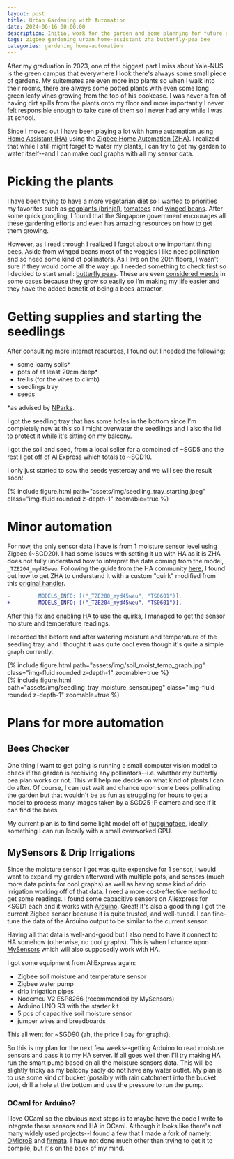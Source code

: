 ```yaml
---
layout: post
title: Urban Gardening with Automation
date: 2024-06-16 00:00:00
description: Initial work for the garden and some planning for future automation
tags: zigbee gardening urban home-assistant zha butterfly-pea bee
categories: gardening home-automation
---
```


After my graduation in 2023, one of the biggest part I miss about Yale-NUS is the green campus that everywhere I look there's always some small piece of gardens.  My suitemates are even more into plants so when I walk into their rooms, there are always some potted plants with even some long green leafy vines growing from the top of his bookcase.  I was never a fan of having dirt spills from the plants onto my floor and more importantly I never felt responsible enough to take care of them so I never had any while I was at school.  

Since I moved out I have been playing a lot with home automation using [Home Assistant (HA)](https://www.home-assistant.io/) using the [Zigbee Home Automation (ZHA)](https://www.home-assistant.io/integrations/zha/).  I realized that while I still might forget to water my plants, I can try to get my garden to water itself--and I can make cool graphs with all my sensor data.  

# Picking the plants
I have been trying to have a more vegetarian diet so I wanted to priorities my favorites such as [eggplants (brinjal)](https://gardeningsg.nparks.gov.sg/page-index/edible-plants/brinjal/), [tomatoes](https://gardeningsg.nparks.gov.sg/page-index/edible-plants/tomato/) and [winged beans](https://gardeningsg.nparks.gov.sg/page-index/edible-plants/winged-bean/).  After some quick googling, I found that the Singapore government encourages all these gardening efforts and even has amazing resources on how to get them growing.  

However, as I read through I realized I forgot about one important thing: bees.  Aside from winged beans most of the veggies I like need pollination and so need some kind of pollinators.  As I live on the 20th floors, I wasn't sure if they would come all the way up.  I needed something to check first so I decided to start small: [butterfly peas](https://gardeningsg.nparks.gov.sg/page-index/edible-plants/butterfly-pea/).  These are even [considered weeds](https://gardeningsg.nparks.gov.sg/page-index/edible-plants/butterfly-pea/) in some cases because they grow so easily so I'm making my life easier and they have the added benefit of being a bees-attractor.  

# Getting supplies and starting the seedlings
After consulting more internet resources, I found out I needed the following:  
* some loamy soils\*  
* pots of at least 20cm deep\*  
* trellis (for the vines to climb)  
* seedlings tray  
* seeds  

\*as advised by [NParks](https://gardeningsg.nparks.gov.sg/page-index/edible-plants/butterfly-pea/).  

I got the seedling tray that has some holes in the bottom since I'm completely new at this so I might overwater the seedlings and I also the lid to protect it while it's sitting on my balcony.  

I got the soil and seed, from a local seller for a combined of ~SGD5 and the rest I got off of AliExpress which totals to ~SGD10.  

I only just started to sow the seeds yesterday and we will see the result soon!  
<div class="l-body">
	{% include figure.html path="assets/img/seedling_tray_starting.jpeg" class="img-fluid rounded z-depth-1" zoomable=true %}
</div>

# Minor automation
For now, the only sensor data I have is from 1 moisture sensor level using Zigbee (~SGD20).  I had some issues with setting it up with HA as it is ZHA does not fully understand how to interpret the data coming from the model, `_TZE204_myd45weu`.  Following the guide from the HA community [here](https://community.home-assistant.io/t/ts0601-tze200-ga1maeof-soil-moisture-sensor-and-zha/590913), I found out how to get ZHA to understand it with a custom "quirk" modified from this [original handler](https://github.com/zigpy/zha-device-handlers/blob/92c9fbc6d01a5d86f78d64183302b906aa7d8215/zhaquirks/tuya/ts0601_sensor.py).

```diff
-         MODELS_INFO: [("_TZE200_myd45weu", "TS0601")],
+         MODELS_INFO: [("_TZE204_myd45weu", "TS0601")],
```

After this fix and [enabling HA to use the quirks](https://community.home-assistant.io/t/how-to-setup-local-zha-quirks/341226/2?u=sewenthy), I managed to get the sensor moisture and temperature readings.  

I recorded the before and after watering moisture and temperature of the seedling tray, and I thought it was quite cool even though it's quite a simple graph currently.  

<div class="row mt-3">
    <div class="col-sm mt-3 mt-md-0">
        {% include figure.html path="assets/img/soil_moist_temp_graph.jpg" class="img-fluid rounded z-depth-1" zoomable=true %}
    </div>
    <div class="col-sm mt-3 mt-md-0">
        {% include figure.html path="assets/img/seedling_tray_moisture_sensor.jpeg" class="img-fluid rounded z-depth-1" zoomable=true %}
    </div>
</div>

# Plans for more automation

## Bees Checker
One thing I want to get going is running a small computer vision model to check if the garden is receiving any pollinators--i.e. whether my butterfly pea plan works or not.  This will help me decide on what kind of plants I can do after.  Of course, I can just wait and chance upon some bees pollinating the garden but that wouldn't be as fun as struggling for hours to get a model to process many images taken by a SGD25 IP camera and see if it can find the bees.  

My current plan is to find some light model off of [huggingface](https://huggingface.co/), ideally, something I can run locally with a small overworked GPU.  

## MySensors & Drip Irrigations
Since the moisture sensor I got was quite expensive for 1 sensor, I would want to expand my garden afterward with multiple pots, and sensors (much more data points for cool graphs) as well as having some kind of drip irrigation working off of that data. I need a more cost-effective method to get some readings.  I found some capacitive sensors on Aliexpress for <SGD1 each and it works with [Arduino](https://www.arduino.cc/). Great!  It's also a good thing I got the current Zigbee sensor because it is quite trusted, and well-tuned.  I can fine-tune the data of the Arduino output to be similar to the current sensor.  

Having all that data is well-and-good but I also need to have it connect to HA somehow (otherwise, no cool graphs).  This is when I chance upon [MySensors](https://www.mysensors.org/about/iot) which will also supposedly work with HA.  

I got some equipment from AliExpress again:
* Zigbee soil moisture and temperature sensor  
* Zigbee water pump  
* drip irrigation pipes  
* Nodemcu V2 ESP8266 (recommended by MySensors)  
* Arduino UNO R3 with the starter kit  
* 5 pcs of capacitive soil moisture sensor  
* jumper wires and breadboards  

This all went for ~SGD90 (ah, the price I pay for graphs).  

So this is my plan for the next few weeks--getting Arduino to read moisture sensors and pass it to my HA server.  If all goes well then I'll try making HA run the smart pump based on all the moisture sensors data.  This will be slightly tricky as my balcony sadly do not have any water outlet.  My plan is to use some kind of bucket (possibly with rain catchment into the bucket too), drill a hole at the bottom and use the pressure to run the pump.  

### OCaml for Arduino?
I love OCaml so the obvious next steps is to maybe have the code I write to integrate these sensors and HA in OCaml. Although it looks like there's not many widely used projects--I found a few that I made a fork of namely: [OMicroB](https://github.com/sewenthy/OMicroB) and [firmata](https://github.com/sewenthy/firmata).  I have not done much other than trying to get it to compile, but it's on the back of my mind.  
